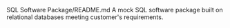 SQL Software Package/README.md
A mock SQL software package built on relational databases meeting customer's requirements.
